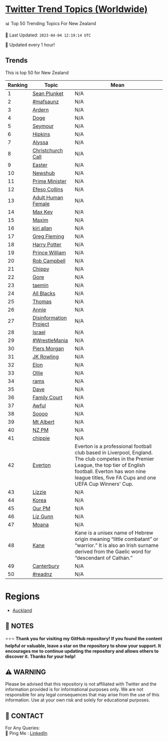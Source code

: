 [Twitter Trend Topics (Worldwide)](https://github.com/ErcinDedeoglu/Twitter-Trend-Topics)
==========


📊 Top 50 Trending Topics For New Zealand

📆 Last Updated: `2023-04-04 12:19:14 UTC`

🔧 Updated every 1 hour!


## Trends

This is top 50 for New Zealand

| Ranking | Topic | Mean |
| ------- | ------------ | ------------ |
| 1 | [Sean Plunket](http://twitter.com/search?q=Sean+Plunket) | N/A |
| 2 | [#mafsaunz](http://twitter.com/search?q=%23mafsaunz) | N/A |
| 3 | [Ardern](http://twitter.com/search?q=Ardern) | N/A |
| 4 | [Doge](http://twitter.com/search?q=Doge) | N/A |
| 5 | [Seymour](http://twitter.com/search?q=Seymour) | N/A |
| 6 | [Hipkins](http://twitter.com/search?q=Hipkins) | N/A |
| 7 | [Alyssa](http://twitter.com/search?q=Alyssa) | N/A |
| 8 | [Christchurch Call](http://twitter.com/search?q=Christchurch+Call) | N/A |
| 9 | [Easter](http://twitter.com/search?q=Easter) | N/A |
| 10 | [Newshub](http://twitter.com/search?q=Newshub) | N/A |
| 11 | [Prime Minister](http://twitter.com/search?q=Prime+Minister) | N/A |
| 12 | [Efeso Collins](http://twitter.com/search?q=Efeso+Collins) | N/A |
| 13 | [Adult Human Female](http://twitter.com/search?q=Adult+Human+Female) | N/A |
| 14 | [Max Key](http://twitter.com/search?q=Max+Key) | N/A |
| 15 | [Maxim](http://twitter.com/search?q=Maxim) | N/A |
| 16 | [kiri allan](http://twitter.com/search?q=kiri+allan) | N/A |
| 17 | [Greg Fleming](http://twitter.com/search?q=Greg+Fleming) | N/A |
| 18 | [Harry Potter](http://twitter.com/search?q=Harry+Potter) | N/A |
| 19 | [Prince William](http://twitter.com/search?q=Prince+William) | N/A |
| 20 | [Rob Campbell](http://twitter.com/search?q=Rob+Campbell) | N/A |
| 21 | [Chippy](http://twitter.com/search?q=Chippy) | N/A |
| 22 | [Gore](http://twitter.com/search?q=Gore) | N/A |
| 23 | [taemin](http://twitter.com/search?q=taemin) | N/A |
| 24 | [All Blacks](http://twitter.com/search?q=All+Blacks) | N/A |
| 25 | [Thomas](http://twitter.com/search?q=Thomas) | N/A |
| 26 | [Annie](http://twitter.com/search?q=Annie) | N/A |
| 27 | [Disinformation Project](http://twitter.com/search?q=Disinformation+Project) | N/A |
| 28 | [Israel](http://twitter.com/search?q=Israel) | N/A |
| 29 | [#WrestleMania](http://twitter.com/search?q=%23WrestleMania) | N/A |
| 30 | [Piers Morgan](http://twitter.com/search?q=Piers+Morgan) | N/A |
| 31 | [JK Rowling](http://twitter.com/search?q=JK+Rowling) | N/A |
| 32 | [Elon](http://twitter.com/search?q=Elon) | N/A |
| 33 | [Ollie](http://twitter.com/search?q=Ollie) | N/A |
| 34 | [rams](http://twitter.com/search?q=rams) | N/A |
| 35 | [Dave](http://twitter.com/search?q=Dave) | N/A |
| 36 | [Family Court](http://twitter.com/search?q=Family+Court) | N/A |
| 37 | [Awful](http://twitter.com/search?q=Awful) | N/A |
| 38 | [Soooo](http://twitter.com/search?q=Soooo) | N/A |
| 39 | [Mt Albert](http://twitter.com/search?q=Mt+Albert) | N/A |
| 40 | [NZ PM](http://twitter.com/search?q=NZ+PM) | N/A |
| 41 | [chippie](http://twitter.com/search?q=chippie) | N/A |
| 42 | [Everton](http://twitter.com/search?q=Everton) | Everton is a professional football club based in Liverpool, England. The club competes in the Premier League, the top tier of English football. Everton has won nine league titles, five FA Cups and one UEFA Cup Winners' Cup. |
| 43 | [Lizzie](http://twitter.com/search?q=Lizzie) | N/A |
| 44 | [Korea](http://twitter.com/search?q=Korea) | N/A |
| 45 | [Our PM](http://twitter.com/search?q=Our+PM) | N/A |
| 46 | [Liz Gunn](http://twitter.com/search?q=Liz+Gunn) | N/A |
| 47 | [Moana](http://twitter.com/search?q=Moana) | N/A |
| 48 | [Kane](http://twitter.com/search?q=Kane) | Kane is a unisex name of Hebrew origin meaning “little combatant” or “warrior.” It is also an Irish surname derived from the Gaelic word for “descendant of Cathán.” |
| 49 | [Canterbury](http://twitter.com/search?q=Canterbury) | N/A |
| 50 | [#readnz](http://twitter.com/search?q=%23readnz) | N/A |



# Regions

* [Auckland](</New Zealand/Auckland.md>)



## 📝 NOTES

⭐⭐⭐ **Thank you for visiting my GitHub repository! If you found the content helpful or valuable, leave a star on the repository to show your support. It encourages me to continue updating the repository and allows others to discover it. Thanks for your help!**


## ⚠️ WARNING

Please be advised that this repository is not affiliated with Twitter and the information provided is for informational purposes only. We are not responsible for any legal consequences that may arise from the use of this information. Use at your own risk and solely for educational purposes.


## 📨 CONTACT

 For Any Queries:  
            🏓 Ping Me : [LinkedIn](https://www.linkedin.com/in/ercindedeoglu/)
